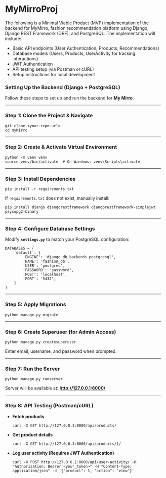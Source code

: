 # MyMirroProj

The following is a Minimal Viable Product (MVP) implementation of the backend for MyMirro, fashion recommendation platform using Django, Django REST Framework (DRF), and PostgreSQL. The implementation will include:

- Basic API endpoints (User Authentication, Products, Recommendations)
- Database models (Users, Products, UserActivity for tracking interactions)
- JWT Authentication
- API testing setup (via Postman or cURL)
- Setup instructions for local development

### **Setting Up the Backend (Django + PostgreSQL)**  

Follow these steps to set up and run the backend for **My Mirro**:

---

### **Step 1: Clone the Project & Navigate**
```
git clone <your-repo-url>
cd myMirro
```

---

### **Step 2: Create & Activate Virtual Environment**
```
python -m venv venv
source venv/bin/activate  # On Windows: venv\Scripts\activate
```

---

### **Step 3: Install Dependencies**
```
pip install -r requirements.txt
```
If `requirements.txt` does not exist, manually install:
```
pip install django djangorestframework djangorestframework-simplejwt psycopg2-binary
```

---

### **Step 4: Configure Database Settings**
Modify **`settings.py`** to match your PostgreSQL configuration:
```
DATABASES = {
    'default': {
        'ENGINE': 'django.db.backends.postgresql',
        'NAME': 'fashion_db',
        'USER': 'postgres',
        'PASSWORD': 'password',
        'HOST': 'localhost',
        'PORT': '5432',
    }
}
```

---

### **Step 5: Apply Migrations**
```
python manage.py migrate
```

---

### **Step 6: Create Superuser (for Admin Access)**
```
python manage.py createsuperuser
```
Enter email, username, and password when prompted.

---

### **Step 7: Run the Server**
```
python manage.py runserver
```
Server will be available at: **http://127.0.0.1:8000/**

---

### **Step 8: API Testing (Postman/cURL)**
- **Fetch products**  
  ```
  curl -X GET http://127.0.0.1:8000/api/products/
  ```
- **Get product details**  
  ```
  curl -X GET http://127.0.0.1:8000/api/products/1/
  ```
- **Log user activity (Requires JWT Authentication)**  
  ```
  curl -X POST http://127.0.0.1:8000/api/user-activity/ -H "Authorization: Bearer <your_token>" -H "Content-Type: application/json" -d '{"product": 1, "action": "view"}'
  ```
